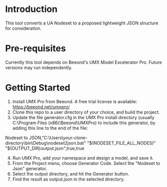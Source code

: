 # Introduction 
This tool converts a UA Nodeset to a proposed lightweight JSON structure for consideration.

# Pre-requisites
Currently this tool depends on Beeond's UMX Model Excelerator Pro. Future versions may run independently.

# Getting Started
1.	Install UMX Pro from Beeond. A free trial license is available: https://beeond.net/umxpro/
2.  Clone this repo to a user directory of your choice, and build the project.
3.	Update the file generator.cfg in the UMX Pro install directory (usually C:\Program Files (x86)\Beeond\UMXPro) to include this generator, by adding this line to the end of the file:

Nodeset to JSON,"C:\Users\your-clone-directory\bin\Debug\nodeset2json.bat" "$(NODESET_FILE_ALL_NODES)" "$(OUTPUT_DIR)output.json",true,true

4.	Run UMX Pro, add your namespace and design a model, and save it.
5.	From the Project menu, choose Generator Code. Select the "Nodeset to Json" generator.
6.  Select the output directory, and hit the Generator button.
7.  Find the result as output.json in the selected directory.


